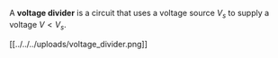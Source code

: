 A **voltage divider** is a circuit that uses a voltage source $V_s$ to supply a voltage $V < V_s$. 

[[../../../uploads/voltage_divider.png]]